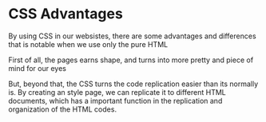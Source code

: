 # CSS Advantages 

By using CSS in our websistes, there are some advantages and differences that is notable when we use only the pure HTML 

First of all, the pages earns shape, and turns into more pretty and piece of mind for our eyes

But, beyond that, the CSS turns the code replication easier than its normally is. By creating an style page, we can replicate it to different HTML documents, which has a important function in the replication and organization of the HTML codes.